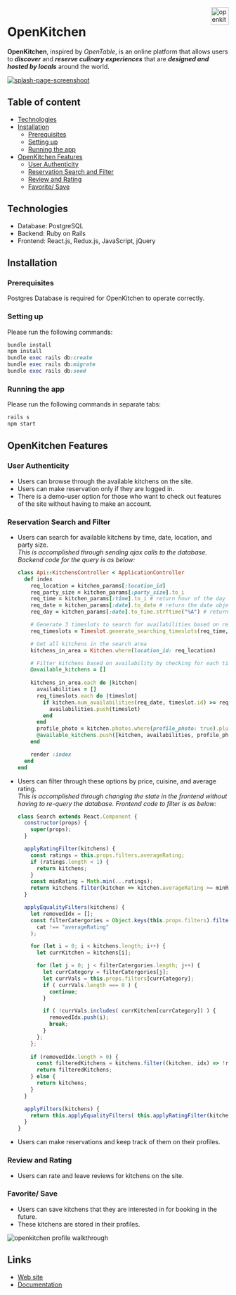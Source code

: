<!-- Banner -->
<a href="https://aa-open-kitchen.herokuapp.com/#/">
  <img 
    src="https://github.com/tiffythinhdang/aa_full_stack_project_open_kitchen/blob/master/app/assets/images/finalize_logo.png"
    alt="openkitchen logo" 
    align="right" height="40"
  />
</a>

OpenKitchen
======================

<!-- Description -->
**OpenKitchen**, inspired by _OpenTable_, is an online platform that allows users to **_discover_** and **_reserve culinary experiences_** that are **_designed and hosted by locals_** around the world. 

<!-- Image Header -->
<a href="https://aa-open-kitchen.herokuapp.com/#/">
  <img src="https://i.imgur.com/cQc2IYS.png" title="splash-page-screenshoot" />
</a>

<!-- Table of Contents -->
## Table of content
- [Technologies](#technologies)
- [Installation](#installation)
    - [Prerequisites](#prerequisites)
    - [Setting up](#setting-up)
    - [Running the app](#running-the-app)
- [OpenKitchen Features](#openkitchen-features)
    - [User Authenticity](#user-authenticity)
    - [Reservation Search and Filter](#reservation-search-and-filter)
    - [Review and Rating](#review-and-rating)
    - [Favorite/ Save](#favorite-save)

<!-- Technologies -->
## Technologies
  - Database: PostgreSQL
  - Backend: Ruby on Rails
  - Frontend: React.js, Redux.js, JavaScript, jQuery

<!-- Installation -->
## Installation

### Prerequisites
Postgres Database is required for OpenKitchen to operate correctly.

### Setting up
Please run the following commands:
```ruby
bundle install
npm install
bundle exec rails db:create
bundle exec rails db:migrate
bundle exec rails db:seed
```

### Running the app
Please run the following commands in separate tabs:
```ruby
rails s
npm start
```

<!-- Features to show -->
## OpenKitchen Features

### User Authenticity
- Users can browse through the available kitchens on the site.
- Users can make reservation only if they are logged in. 
- There is a demo-user option for those who want to check out features of the site without having to make an account.

### Reservation Search and Filter
- Users can search for available kitchens by time, date, location, and party size.\
  _This is accomplished through sending ajax calls to the database. Backend code for the query is as below:_
  ```ruby
  class Api::KitchensController < ApplicationController
    def index
      req_location = kitchen_params[:location_id]
      req_party_size = kitchen_params[:party_size].to_i
      req_time = kitchen_params[:time].to_i # return hour of the day
      req_date = kitchen_params[:date].to_date # return the date object of request date
      req_day = kitchen_params[:date].to_time.strftime("%A") # return day of the week

      # Generate 3 timeslots to search for availabilities based on request time & day
      req_timeslots = Timeslot.generate_searching_timeslots(req_time, req_day)

      # Get all kitchens in the search area
      kitchens_in_area = Kitchen.where(location_id: req_location)

      # Filter kitchens based on availability by checking for each timeslot if the kitchen has enough remaining spots to hold the req_party_size 
      @available_kitchens = []
      
      kitchens_in_area.each do |kitchen|
        availabilities = []
        req_timeslots.each do |timeslot|
          if kitchen.num_availabilities(req_date, timeslot.id) >= req_party_size
            availabilities.push(timeslot)
          end
        end
        profile_photo = kitchen.photos.where(profile_photo: true).pluck(:image_url)
        @available_kitchens.push([kitchen, availabilities, profile_photo]) unless availabilities.empty?
      end

      render :index
    end
  end
  ```

- Users can filter through these options by price, cuisine, and average rating.\
  _This is accomplished through changing the state in the frontend without having to re-query the database. Frontend code to filter is as below:_
  ```javascript
  class Search extends React.Component {
    constructor(props) {
      super(props);
    }

    applyRatingFilter(kitchens) {
      const ratings = this.props.filters.averageRating;
      if (ratings.length < 1) {
        return kitchens;
      }
      const minRating = Math.min(...ratings);
      return kitchens.filter(kitchen => kitchen.averageRating >= minRating);
    }

    applyEqualityFilters(kitchens) {
      let removedIdx = [];
      const filterCatergories = Object.keys(this.props.filters).filter(cat => 
        cat !== "averageRating"
      );

      for (let i = 0; i < kitchens.length; i++) {
        let currKitchen = kitchens[i];

        for (let j = 0; j < filterCatergories.length; j++) {
          let currCategory = filterCatergories[j];
          let currVals = this.props.filters[currCategory];
          if ( currVals.length === 0 ) {
            continue;
          }

          if ( !currVals.includes( currKitchen[currCategory]) ) {
            removedIdx.push(i);
            break;
          }
        };
      };
      
      if (removedIdx.length > 0) {
        const filteredKitchens = kitchens.filter((kitchen, idx) => !removedIdx.includes(idx));
        return filteredKitchens;
      } else {
        return kitchens;
      }
    }

    applyFilters(kitchens) {
      return this.applyEqualityFilters( this.applyRatingFilter(kitchens) );
    }
  }
  ```
- Users can make reservations and keep track of them on their profiles.
### Review and Rating
- Users can rate and leave reviews for kitchens on the site.

### Favorite/ Save
- Users can save kitchens that they are interested in for booking in the future.
- These kitchens are stored in their profiles.

<a>
  <img 
    src="https://i.imgur.com/NWXPRQl.gif"
    alt="openkitchen profile walkthrough" 
  />
</a>

<!-- Links -->
## Links
* [Web site](https://aa-open-kitchen.herokuapp.com/#/)
* [Documentation](https://github.com/tiffythinhdang/open_kitchen/wiki)
